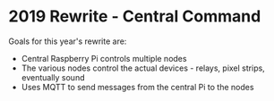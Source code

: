 # 2019 Rewrite - Central Command

Goals for this year's rewrite are:

* Central Raspberry Pi controls multiple nodes
* The various nodes control the actual devices - relays, pixel strips, eventually sound
* Uses MQTT to send messages from the central Pi to the nodes

